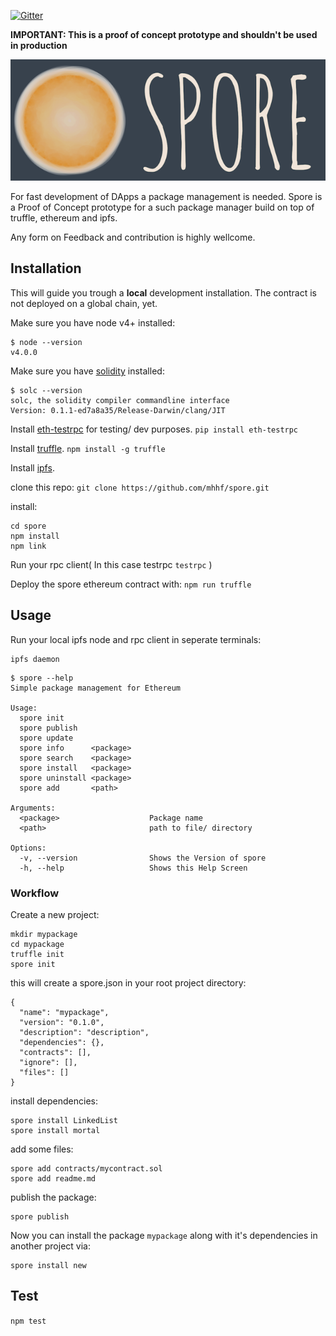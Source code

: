 
[![Gitter](https://badges.gitter.im/Join%20Chat.svg)](https://gitter.im/mhhf/spore?utm_source=badge&utm_medium=badge&utm_campaign=pr-badge&utm_content=body_badge)

**IMPORTANT: This is a proof of concept prototype and shouldn't be used in production**

![](named_logo.png)


For fast development of DApps a package management is needed. 
Spore is a Proof of Concept prototype for a such package manager build on top of truffle, ethereum and ipfs.

Any form on Feedback and contribution is highly wellcome.



## Installation
This will guide you trough a **local** development installation. The contract is not deployed on a global chain, yet.

Make sure you have node v4+ installed:
```
$ node --version
v4.0.0
```

Make sure you have [solidity](https://github.com/ethereum/cpp-ethereum/wiki) installed:

```
$ solc --version
solc, the solidity compiler commandline interface
Version: 0.1.1-ed7a8a35/Release-Darwin/clang/JIT
```

Install [eth-testrpc](https://github.com/ConsenSys/eth-testrpc) for testing/ dev purposes.
`pip install eth-testrpc`

Install [truffle](https://github.com/ConsenSys/truffle).
`npm install -g truffle`

Install [ipfs](https://ipfs.io/docs/install/).

clone this repo:
`git clone https://github.com/mhhf/spore.git`

install:
```
cd spore
npm install
npm link
```
Run your rpc client( In this case testrpc `testrpc` )

Deploy the spore ethereum contract with: `npm run truffle`

## Usage
Run your local ipfs node and rpc client in seperate terminals:
```
ipfs daemon
```

```
$ spore --help
Simple package management for Ethereum

Usage:
  spore init
  spore publish 
  spore update
  spore info      <package>
  spore search    <package>
  spore install   <package>
  spore uninstall <package>
  spore add       <path>
  
Arguments:
  <package>                    Package name 
  <path>                       path to file/ directory
  
Options:
  -v, --version                Shows the Version of spore
  -h, --help                   Shows this Help Screen
```

### Workflow
Create a new project:
```
mkdir mypackage 
cd mypackage
truffle init
spore init
```

this will create a spore.json in your root project directory:
```
{
  "name": "mypackage",
  "version": "0.1.0",
  "description": "description",
  "dependencies": {},
  "contracts": [],
  "ignore": [],
  "files": []
}
```

install dependencies:
```
spore install LinkedList
spore install mortal
```

add some files:
```
spore add contracts/mycontract.sol
spore add readme.md
```

publish the package:
```
spore publish
```

Now you can install the package `mypackage` along with it's dependencies in another project via:
```
spore install new
```

## Test
`npm test`
